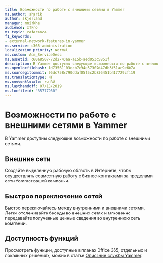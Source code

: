 ```yaml
---
title: Возможности по работе с внешними сетями в Yammer
ms.author: sharik
author: skjerland
manager: mnirkhe
audience: ITPro
ms.topic: reference
f1_keywords:
- external-network-features-in-yammer
ms.service: o365-administration
localization_priority: Normal
ms.custom: Adm_ServiceDesc
ms.assetid: c60a8507-72d2-43aa-a15b-aed053d5851f
description: В Yammer доступны следующие возможности по работе с внешними сетями.
ms.openlocfilehash: 1d73561103ecb7e94e57307d47db3f31ac9e607a
ms.sourcegitcommit: 96dc758c790ddaf05f5c2b836451b417729cf119
ms.translationtype: MT
ms.contentlocale: ru-RU
ms.lasthandoff: 07/18/2019
ms.locfileid: "35777960"
---
```

# <a name="external-network-features-in-yammer"></a>Возможности по работе с внешними сетями в Yammer

В Yammer доступны следующие возможности по работе с внешними сетями.
  
## <a name="external-networks"></a>Внешние сети
<a name="bkmk_ExternalNetworks"> </a>

Создайте выделенную рабочую область в Интернете, чтобы осуществлять совместную работу с бизнес-контактами за пределами сети Yammer вашей компании.
  
## <a name="fast-network-switching"></a>Быстрое переключение сетей
<a name="bkmk_FastNetworkSwitching"> </a>

Быстро переключайтесь между внутренними и внешними сетями. Легко отслеживайте беседы во внешних сетях и мгновенно передавайте полученные ценные сведения во внутреннюю сеть компании.
  
## <a name="feature-availability"></a>Доступность функций
<a name="bkmk_FastNetworkSwitching"> </a>

Просмотреть функции, доступные в планах Office 365, отдельных и локальных решениях, можно в статье [Описание службы Yammer](yammer-service-description.md).